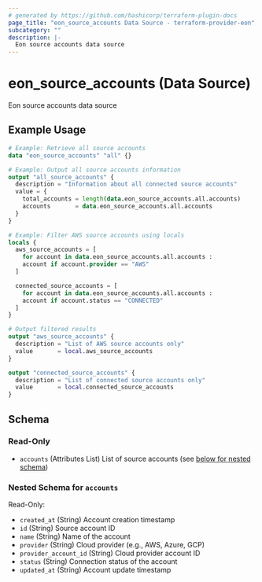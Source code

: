 ```yaml
---
# generated by https://github.com/hashicorp/terraform-plugin-docs
page_title: "eon_source_accounts Data Source - terraform-provider-eon"
subcategory: ""
description: |-
  Eon source accounts data source
---
```


# eon_source_accounts (Data Source)

Eon source accounts data source

## Example Usage

```terraform
# Example: Retrieve all source accounts
data "eon_source_accounts" "all" {}

# Example: Output all source accounts information
output "all_source_accounts" {
  description = "Information about all connected source accounts"
  value = {
    total_accounts = length(data.eon_source_accounts.all.accounts)
    accounts       = data.eon_source_accounts.all.accounts
  }
}

# Example: Filter AWS source accounts using locals
locals {
  aws_source_accounts = [
    for account in data.eon_source_accounts.all.accounts :
    account if account.provider == "AWS"
  ]

  connected_source_accounts = [
    for account in data.eon_source_accounts.all.accounts :
    account if account.status == "CONNECTED"
  ]
}

# Output filtered results
output "aws_source_accounts" {
  description = "List of AWS source accounts only"
  value       = local.aws_source_accounts
}

output "connected_source_accounts" {
  description = "List of connected source accounts only"
  value       = local.connected_source_accounts
}
```

<!-- schema generated by tfplugindocs -->
## Schema

### Read-Only

- `accounts` (Attributes List) List of source accounts (see [below for nested schema](#nestedatt--accounts))

<a id="nestedatt--accounts"></a>
### Nested Schema for `accounts`

Read-Only:

- `created_at` (String) Account creation timestamp
- `id` (String) Source account ID
- `name` (String) Name of the account
- `provider` (String) Cloud provider (e.g., AWS, Azure, GCP)
- `provider_account_id` (String) Cloud provider account ID
- `status` (String) Connection status of the account
- `updated_at` (String) Account update timestamp
